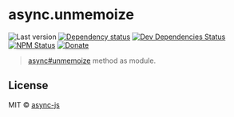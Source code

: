 # async.unmemoize

![Last version](https://img.shields.io/github/tag/async-js/async.unmemoize.svg?style=flat-square)
[![Dependency status](http://img.shields.io/david/async-js/async.unmemoize.svg?style=flat-square)](https://david-dm.org/async-js/async.unmemoize)
[![Dev Dependencies Status](http://img.shields.io/david/dev/async-js/async.unmemoize.svg?style=flat-square)](https://david-dm.org/async-js/async.unmemoize#info=devDependencies)
[![NPM Status](http://img.shields.io/npm/dm/async.unmemoize.svg?style=flat-square)](https://www.npmjs.org/package/async.unmemoize)
[![Donate](https://img.shields.io/badge/donate-paypal-blue.svg?style=flat-square)](https://paypal.me/kikobeats)

> [async#unmemoize](https://github.com/async-js/async#async.unmemoize) method as module.

## License

MIT © [async-js](https://github.com/async-js)
